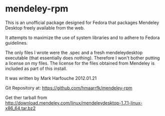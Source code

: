 mendeley-rpm
============

This is an unofficial package designed for Fedora that packages
Mendeley Desktop freely available from the web.

It attempts to maximize the use of system libraries and to adhere to Fedora guidelines.

The only files I wrote were the .spec and a fresh mendeleydesktop executable (that essentially does nothing). Therefore I won't bother putting a license on my files. The license for the files obtained from Mendeley is included as part of this install.

It was written by
Mark Harfouche
2012.01.21


Git Repository at:
https://github.com/hmaarrfk/mendeley-rpm

Get ther tarball from
http://download.mendeley.com/linux/mendeleydesktop-1.7.1-linux-x86_64.tar.bz2
